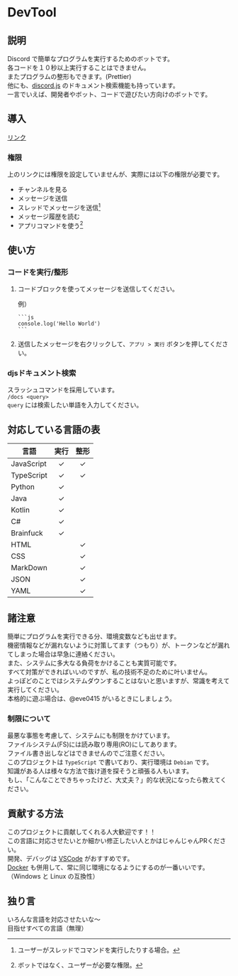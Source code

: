 # DevTool

## 説明

Discord で簡単なプログラムを実行するためのボットです。  
各コードを１０秒以上実行することはできません。  
またプログラムの整形もできます。(Prettier)  
他にも、[discord.js](https://discord.js.org/#/docs/main/stable/general/welcome) のドキュメント検索機能も持っています。  
一言でいえば、開発者やボット、コードで遊びたい方向けのボットです。

## 導入

[リンク](https://discord.com/api/oauth2/authorize?client_id=832847499306991636&permissions=0&scope=bot%20applications.commands)

### 権限

上のリンクには権限を設定していませんが、実際には以下の権限が必要です。

- チャンネルを見る
- メッセージを送信
- スレッドでメッセージを送信[^1]
- メッセージ履歴を読む
- アプリコマンドを使う[^2]

[^1]: ユーザーがスレッドでコマンドを実行したりする場合。
[^2]: ボットではなく、ユーザーが必要な権限。

## 使い方

### コードを実行/整形

1. コードブロックを使ってメッセージを送信してください。

    例）

    ```text
    ```js
    console.log('Hello World')
    ​```
    ```

2. 送信したメッセージを右クリックして、`アプリ > 実行` ボタンを押してください。

### djsドキュメント検索

スラッシュコマンドを採用しています。  
`/docs <query>`  
`query` には検索したい単語を入力してください。

## 対応している言語の表

言語 | 実行 | 整形
--- | :---: | :---:
JavaScript | ✓ | ✓
TypeScript | ✓ | ✓
Python | ✓ |
Java | ✓ |
Kotlin | ✓ |
C# | ✓ |
Brainfuck | ✓ |
HTML | | ✓
CSS | | ✓
MarkDown | | ✓
JSON | | ✓
YAML | | ✓

## 諸注意

簡単にプログラムを実行できる分、環境変数なども出せます。  
機密情報などが漏れないように対策してます（つもり）が、トークンなどが漏れてしまった場合は早急に連絡ください。  
また、システムに多大なる負荷をかけることも実質可能です。  
すべて対策ができればいいのですが、私の技術不足のために叶いません。  
よっぽどのことではシステムダウンすることはないと思いますが、常識を考えて実行してください。  
本格的に遊ぶ場合は、@eve0415 がいるときにしましょう。

### 制限について

最悪な事態を考慮して、システムにも制限をかけています。  
ファイルシステム(FS)には読み取り専用(RO)にしてあります。  
ファイル書き出しなどはできませんのでご注意ください。  
このプロジェクトは `TypeScript` で書いており、実行環境は `Debian` です。  
知識がある人は様々な方法で抜け道を探そうと頑張る人もいます。  
もし、「こんなことできちゃったけど、大丈夫？」的な状況になったら教えてください。

## 貢献する方法

このプロジェクトに貢献してくれる人大歓迎です！！  
この言語に対応させたいとか細かい修正したい人とかはじゃんじゃんPRください。  
開発、デバッグは [VSCode](https://code.visualstudio.com/) がおすすめです。  
[Docker](https://www.docker.com/) も併用して、常に同じ環境になるようにするのが一番いいです。（Windows と Linux の互換性）

## 独り言

いろんな言語を対応させたいな～  
目指せすべての言語（無理）
